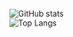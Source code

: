 ![GitHub stats](https://github-readme-stats-fgf6-maxsofars-projects.vercel.app/api?username=maxsofar&count_private=true&show_icons=true&theme=max_s)<br />
![Top Langs](https://github-readme-stats-fgf6-maxsofars-projects.vercel.app/api/top-langs/?username=maxsofar&custom_title=Language%20Stats&card_width=468&theme=maxs_2)
<!---
<div>
  <img src="https://github.com/devicons/devicon/blob/master/icons/c/c-original.svg" title="C" alt="C" width="40" height="40"/>&nbsp;
  <img src="https://github.com/devicons/devicon/blob/master/icons/cplusplus/cplusplus-original.svg" title="Cpp" alt="Cpp" width="40" height="40"/>&nbsp;
  <img src="https://github.com/devicons/devicon/blob/master/icons/python/python-original.svg" title="Python" alt="Python" width="40" height="40"/>&nbsp;
  <img src="https://github.com/devicons/devicon/blob/master/icons/bash/bash-original.svg" title="Bash" alt="Bash" width="40" height="40"/>&nbsp;
  <img src="https://github.com/devicons/devicon/blob/master/icons/git/git-original-wordmark.svg" title="Git" **alt="Git" width="40" height="40"/>
</div>
--->
